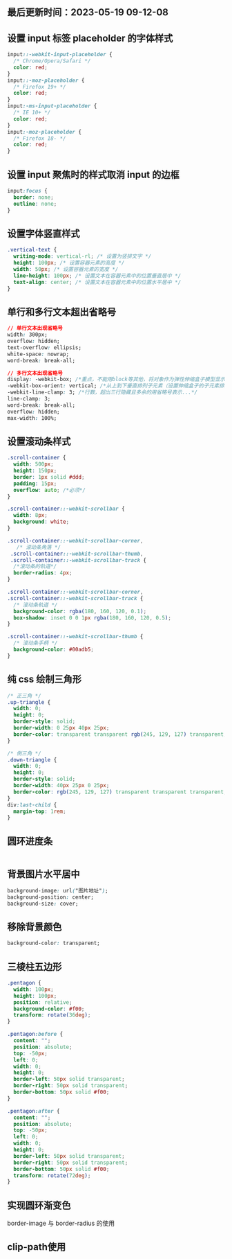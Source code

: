 <!--
 * @Description:
 * @Author: panrui
 * @Date: 2023-04-25 08:57:17
 * @LastEditTime: 2023-06-26 08:53:49
 * @LastEditors: panrui
 * 不忘初心,不负梦想
-->

## 最后更新时间：2023-05-19 09-12-08

## 设置 input 标签 placeholder 的字体样式

```css
input::-webkit-input-placeholder {
  /* Chrome/Opera/Safari */
  color: red;
}
input::-moz-placeholder {
  /* Firefox 19+ */
  color: red;
}
input:-ms-input-placeholder {
  /* IE 10+ */
  color: red;
}
input:-moz-placeholder {
  /* Firefox 18- */
  color: red;
}
```

## 设置 input 聚焦时的样式取消 input 的边框

```css
input:focus {
  border: none;
  outline: none;
}
```

## 设置字体竖直样式

```css
.vertical-text {
  writing-mode: vertical-rl; /* 设置为竖排文字 */
  height: 100px; /* 设置容器元素的高度 */
  width: 50px; /* 设置容器元素的宽度 */
  line-height: 100px; /* 设置文本在容器元素中的位置垂直居中 */
  text-align: center; /* 设置文本在容器元素中的位置水平居中 */
}
```

## 单行和多行文本超出省略号

```css
// 单行文本出现省略号
width: 300px;
overflow: hidden;
text-overflow: ellipsis;
white-space: nowrap;
word-break: break-all;

// 多行文本出现省略号
display: -webkit-box; /*重点，不能用block等其他，将对象作为弹性伸缩盒子模型显示*/
-webkit-box-orient: vertical; /*从上到下垂直排列子元素（设置伸缩盒子的子元素排列方式）*/
-webkit-line-clamp: 3; /*行数，超出三行隐藏且多余的用省略号表示...*/
line-clamp: 3;
word-break: break-all;
overflow: hidden;
max-width: 100%;
```

## 设置滚动条样式

```css
.scroll-container {
  width: 500px;
  height: 150px;
  border: 1px solid #ddd;
  padding: 15px;
  overflow: auto; /*必须*/
}

.scroll-container::-webkit-scrollbar {
  width: 8px;
  background: white;
}

.scroll-container::-webkit-scrollbar-corner,
   /* 滚动条角落 */
 .scroll-container::-webkit-scrollbar-thumb,
 .scroll-container::-webkit-scrollbar-track {
  /*滚动条的轨道*/
  border-radius: 4px;
}

.scroll-container::-webkit-scrollbar-corner,
.scroll-container::-webkit-scrollbar-track {
  /* 滚动条轨道 */
  background-color: rgba(180, 160, 120, 0.1);
  box-shadow: inset 0 0 1px rgba(180, 160, 120, 0.5);
}

.scroll-container::-webkit-scrollbar-thumb {
  /* 滚动条手柄 */
  background-color: #00adb5;
}
```

## 纯 css 绘制三角形

```css
/* 正三角 */
.up-triangle {
  width: 0;
  height: 0;
  border-style: solid;
  border-width: 0 25px 40px 25px;
  border-color: transparent transparent rgb(245, 129, 127) transparent;
}

/* 倒三角 */
.down-triangle {
  width: 0;
  height: 0;
  border-style: solid;
  border-width: 40px 25px 0 25px;
  border-color: rgb(245, 129, 127) transparent transparent transparent;
}
div:last-child {
  margin-top: 1rem;
}
```

## 圆环进度条

```css

```

## 背景图片水平居中

```css
background-image: url("图片地址");
background-position: center;
background-size: cover;
```

## 移除背景颜色

```css
background-color: transparent;
```

## 三棱柱五边形

```css
.pentagon {
  width: 100px;
  height: 100px;
  position: relative;
  background-color: #f00;
  transform: rotate(36deg);
}

.pentagon:before {
  content: "";
  position: absolute;
  top: -50px;
  left: 0;
  width: 0;
  height: 0;
  border-left: 50px solid transparent;
  border-right: 50px solid transparent;
  border-bottom: 50px solid #f00;
}

.pentagon:after {
  content: "";
  position: absolute;
  top: -50px;
  left: 0;
  width: 0;
  height: 0;
  border-left: 50px solid transparent;
  border-right: 50px solid transparent;
  border-bottom: 50px solid #f00;
  transform: rotate(72deg);
}
```


## 实现圆环渐变色

border-image 与 border-radius 的使用

## clip-path使用